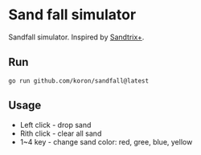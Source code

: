 # Sand fall simulator

Sandfall simulator. Inspired by [Sandtrix+](https://store.steampowered.com/app/2546310/Sandtrix/?l=japanese).

## Run

```
go run github.com/koron/sandfall@latest
```

## Usage

* Left click - drop sand
* Rith click - clear all sand
* 1~4 key - change sand color: red, gree, blue, yellow
